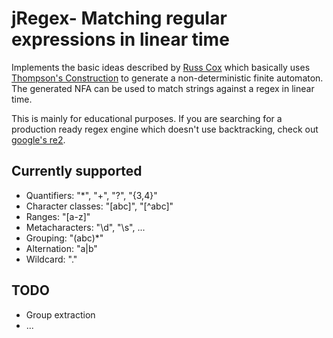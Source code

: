 # jRegex- Matching regular expressions in linear time

Implements the basic ideas described by [Russ Cox](https://swtch.com/~rsc/regexp/regexp1.html) which basically uses [Thompson's Construction](https://en.wikipedia.org/wiki/Thompson%27s_construction) to generate a non-deterministic finite automaton. The generated NFA can be used to match strings against a regex in linear time.

This is mainly for educational purposes. If you are searching for a production ready regex engine which doesn't use backtracking, check out [google's re2](https://github.com/google/re2j).

## Currently supported
- Quantifiers: "*", "+", "?", "{3,4}"
- Character classes: "[abc]", "[^abc]"
- Ranges: "[a-z]"
- Metacharacters: "\d", "\s", ...
- Grouping: "(abc)*"
- Alternation: "a|b"
- Wildcard: "."

## TODO
- Group extraction
- ...
